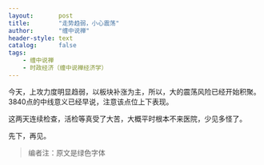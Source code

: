 ```yaml
---
layout:       post
title:        "走势趋弱，小心震荡"
author:       "缠中说禅"
header-style: text
catalog:      false
tags:
    - 缠中说禅
    - 时政经济（缠中说禅经济学）
---
```


今天，上攻力度明显趋弱，以板块补涨为主，所以，大的震荡风险已经开始积聚。3840点的中线意义已经早说，注意该点位上下表现。



这两天连续检查，活检等真受了大苦，大概平时根本不来医院，少见多怪了。



先下，再见。



> 编者注：原文是绿色字体

